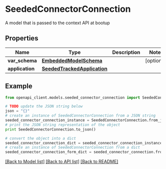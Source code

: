 # SeededConnectorConnection

A model that is passed to the context API at bootup

## Properties
Name | Type | Description | Notes
------------ | ------------- | ------------- | -------------
**var_schema** | [**EmbeddedModelSchema**](EmbeddedModelSchema.md) |  | [optional] 
**application** | [**SeededTrackedApplication**](SeededTrackedApplication.md) |  | 

## Example

```python
from openapi_client.models.seeded_connector_connection import SeededConnectorConnection

# TODO update the JSON string below
json = "{}"
# create an instance of SeededConnectorConnection from a JSON string
seeded_connector_connection_instance = SeededConnectorConnection.from_json(json)
# print the JSON string representation of the object
print SeededConnectorConnection.to_json()

# convert the object into a dict
seeded_connector_connection_dict = seeded_connector_connection_instance.to_dict()
# create an instance of SeededConnectorConnection from a dict
seeded_connector_connection_form_dict = seeded_connector_connection.from_dict(seeded_connector_connection_dict)
```
[[Back to Model list]](../README.md#documentation-for-models) [[Back to API list]](../README.md#documentation-for-api-endpoints) [[Back to README]](../README.md)


